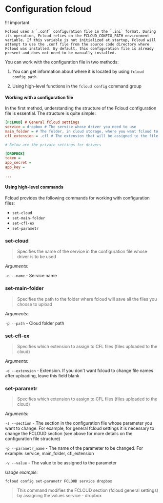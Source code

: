 # Configuration fcloud

!!! important

    Fcloud uses a `.conf` configuration file in the `.ini` format. During its operation, Fcloud relies on the FCLOUD_CONFIG_PATH environment variable. If this variable is not initialized at startup, Fcloud will attempt to use the .conf file from the source code directory where Fcloud was installed. By default, this configuration file is already present and does not need to be manually installed.

You can work with the configuration file in two methods:

1. You can get information about where it is located by using `fcloud config path`.

2. Using high-level functions in the `fcloud config` command group

#### Working with a configuration file
In the first method, understanding the structure of the Fcloud configuration file is essential. The structure is quite simple:
```ini
[FCLOUD] # General fcloud settings
service = dropbox # The service whose driver you need to use
main_folder = # The folder, in cloud storage, where you want fcloud to save all your files to
cfl_extension = .cfl # The extension that will be assigned to the file after it is uploaded to the cloud

# Below are the private settings for drivers

[DROPBOX] 
token = 
app_secret = 
app_key = 

...
```

#### Using high-level commands
Fcloud provides the following commands for working with configuration files:

* `set-cloud`
* `set-main-folder`
* `set-cfl-ex`
* `set-parametr`

### set-cloud 
> Specifies the name of the service in the configuration file whose driver is to be used

*Arguments:*

`-n --name` - Service name

### set-main-folder 
> Specifies the path to the folder where fcloud will save all the files you choose to upload

*Arguments:*

`-p --path` - Cloud folder path

### set-cfl-ex 
> Specifies which extension to assign to CFL files (files uploaded to the cloud)

*Arguments:*

`-e --extension` - Extension. If you don't want fcloud to change file names after uploading, leave this field blank


### set-parametr
> Specifies which extension to assign to CFL files (files uploaded to the cloud)

*Arguments:*

`-s --section` - The section in the configuration file whose parameter you want to change. For example, for general fcloud settings it is necessary to change the FCLOUD section (see above for more details on the configuration file structure)

`-p --parametr_name` - The name of the parameter to be changed. For example: service, main_folder, cfl_extension

`-v --value` - The value to be assigned to the parameter

*Usage example:*

    fcloud config set-parametr FCLOUD service dropbox
> This command modifies the FCLOUD section (fcloud general settings) by assigning the values service - dropbox